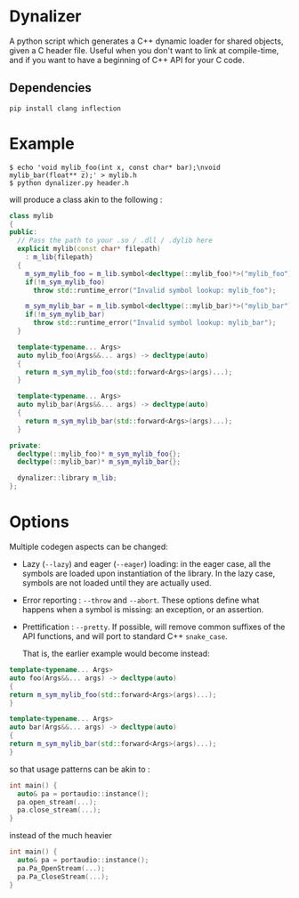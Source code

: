 # Dynalizer

A python script which generates a C++ dynamic loader for shared objects,
given a C header file. Useful when you don't want to link at compile-time,
and if you want to have a beginning of C++ API for your C code.

## Dependencies

`pip install clang inflection`

# Example

```
$ echo 'void mylib_foo(int x, const char* bar);\nvoid mylib_bar(float** z);' > mylib.h
$ python dynalizer.py header.h
```

will produce a class akin to the following :

```C++
class mylib
{
public:
  // Pass the path to your .so / .dll / .dylib here
  explicit mylib(const char* filepath)
    : m_lib{filepath}
  {
    m_sym_mylib_foo = m_lib.symbol<decltype(::mylib_foo)*>("mylib_foo");
    if(!m_sym_mylib_foo)
      throw std::runtime_error("Invalid symbol lookup: mylib_foo");

    m_sym_mylib_bar = m_lib.symbol<decltype(::mylib_bar)*>("mylib_bar");
    if(!m_sym_mylib_bar)
      throw std::runtime_error("Invalid symbol lookup: mylib_bar");
  }

  template<typename... Args>
  auto mylib_foo(Args&&... args) -> decltype(auto)
  {
    return m_sym_mylib_foo(std::forward<Args>(args)...);
  }

  template<typename... Args>
  auto mylib_bar(Args&&... args) -> decltype(auto)
  {
    return m_sym_mylib_bar(std::forward<Args>(args)...);
  }

private:
  decltype(::mylib_foo)* m_sym_mylib_foo{};
  decltype(::mylib_bar)* m_sym_mylib_bar{};

  dynalizer::library m_lib;
};

```

# Options

Multiple codegen aspects can be changed:

* Lazy (`--lazy`) and eager (`--eager`) loading: in the eager case,
  all the symbols are loaded upon instantiation of the library.
  In the lazy case, symbols are not loaded until they are actually used.

* Error reporting : `--throw` and `--abort`. These options define what happens
  when a symbol is missing: an exception, or an assertion.

* Prettification : `--pretty`. If possible, will remove common suffixes of the API
  functions, and will port to standard C++ `snake_case`.

  That is, the earlier example would become instead:

```C++
template<typename... Args>
auto foo(Args&&... args) -> decltype(auto)
{
return m_sym_mylib_foo(std::forward<Args>(args)...);
}

template<typename... Args>
auto bar(Args&&... args) -> decltype(auto)
{
return m_sym_mylib_bar(std::forward<Args>(args)...);
}
```

so that usage patterns can be akin to :

```C++
int main() {
  auto& pa = portaudio::instance();
  pa.open_stream(...);
  pa.close_stream(...);
}
```

instead of the much heavier

```C++
int main() {
  auto& pa = portaudio::instance();
  pa.Pa_OpenStream(...);
  pa.Pa_CloseStream(...);
}
```
